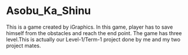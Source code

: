 # Asobu_Ka_Shinu
This is a game created by iGraphics. In this game, player has to save himself from the obstacles and reach the end point. The game has three level.This is actually our Level-1/Term-1 project done by me and my two project mates.
